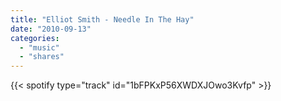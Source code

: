 ```yaml
---
title: "Elliot Smith - Needle In The Hay"
date: "2010-09-13"
categories:
  - "music"
  - "shares"
---
```


{{< spotify type="track" id="1bFPKxP56XWDXJOwo3Kvfp" >}}

